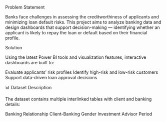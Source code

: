 Problem Statement



Banks face challenges in assessing the creditworthiness of applicants and minimizing loan default risks. This project aims to analyze banking data and design dashboards that support decision-making — identifying whether an applicant is likely to repay the loan or default based on their financial profile.

Solution



Using the latest Power BI tools and visualization features, interactive dashboards are built to:

Evaluate applicants’ risk profiles
Identify high-risk and low-risk customers
Support data-driven loan approval decisions



📊 Dataset Description



The dataset contains multiple interlinked tables with client and banking details:

Banking Relationship
Client-Banking
Gender
Investment Advisor
Period


